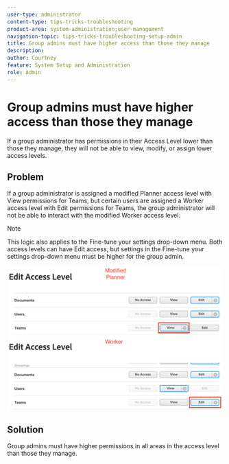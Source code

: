 ```yaml
---
user-type: administrator
content-type: tips-tricks-troubleshooting
product-area: system-administration;user-management
navigation-topic: tips-tricks-troubleshooting-setup-admin
title: Group admins must have higher access than those they manage
description: 
author: Courtney
feature: System Setup and Administration
role: Admin
---
```


# Group admins must have higher access than those they manage

If a group administrator has permissions in their Access Level lower than those they manage, they will not be able to view, modify, or assign lower access levels.  

## Problem

If a group administrator is assigned a modified Planner access level with View permissions for Teams, but certain users are assigned a Worker access level with Edit permissions for Teams, the group administrator will not be able to interact with the modified Worker access level.

>[!NOTE]
>
>This logic also applies to the Fine-tune your settings drop-down menu. Both access levels can have Edit access, but settings in the Fine-tune your settings drop-down menu must be higher for the group admin.

![](assets/group-admin-modified-access.png)

## Solution

Group admins must have higher permissions in all areas in the access level than those they manage. 